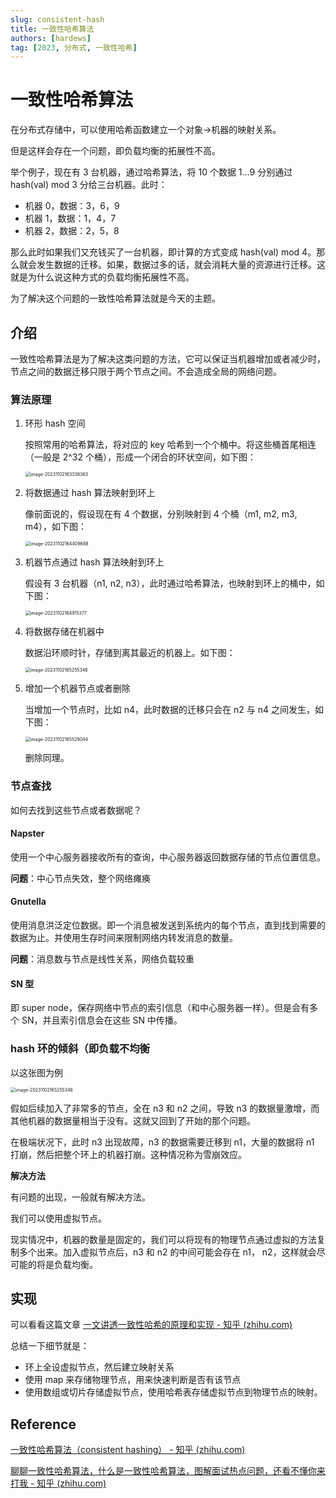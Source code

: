 ```yaml
---
slug: consistent-hash
title: 一致性哈希算法
authors: [hardews]
tag: [2023, 分布式, 一致性哈希]
---
```




# 一致性哈希算法

在分布式存储中，可以使用哈希函数建立一个对象->机器的映射关系。

但是这样会存在一个问题，即负载均衡的拓展性不高。

举个例子，现在有 3 台机器，通过哈希算法，将 10 个数据 1...9 分别通过 hash(val) mod 3 分给三台机器。此时：

- 机器 0，数据：3，6，9
- 机器 1，数据：1，4，7
- 机器 2，数据：2，5，8

那么此时如果我们又充钱买了一台机器，即计算的方式变成 hash(val) mod 4。那么就会发生数据的迁移。如果，数据过多的话，就会消耗大量的资源进行迁移。这就是为什么说这种方式的负载均衡拓展性不高。

为了解决这个问题的一致性哈希算法就是今天的主题。

<!--truncate-->

## 介绍

一致性哈希算法是为了解决这类问题的方法，它可以保证当机器增加或者减少时，节点之间的数据迁移只限于两个节点之间。不会造成全局的网络问题。

### 算法原理

1. 环形 hash 空间

   按照常用的哈希算法，将对应的 key 哈希到一个个桶中。将这些桶首尾相连（一般是 2^32 个桶），形成一个闭合的环状空间，如下图：

   <img src="../img/一致性哈希-hash 环.png" alt="image-20231102163338363" style="zoom:50%;" />

2. 将数据通过 hash 算法映射到环上

   像前面说的，假设现在有 4 个数据，分别映射到 4 个桶（m1, m2, m3, m4），如下图：

   <img src="../img/一致性哈希-数据映射.png" alt="image-20231102164409688" style="zoom:50%;" />

3. 机器节点通过 hash 算法映射到环上

   假设有 3 台机器（n1, n2, n3），此时通过哈希算法，也映射到环上的桶中，如下图：

   <img src="../img/image-20231102164915377.png" alt="image-20231102164915377" style="zoom:50%;" />

4. 将数据存储在机器中

   数据沿环顺时针，存储到离其最近的机器上。如下图：

   <img src="../img/image-20231102165255346.png" alt="image-20231102165255346" style="zoom:50%;" />

5. 增加一个机器节点或者删除

   当增加一个节点时，比如 n4，此时数据的迁移只会在 n2 与 n4 之间发生，如下图：

   <img src="../img/image-20231102165529044.png" alt="image-20231102165529044" style="zoom:50%;" />

   删除同理。

### 节点查找

如何去找到这些节点或者数据呢？

#### Napster

使用一个中心服务器接收所有的查询，中心服务器返回数据存储的节点位置信息。

**问题**：中心节点失效，整个网络瘫痪

#### Gnutella

使用消息洪泛定位数据。即一个消息被发送到系统内的每个节点，直到找到需要的数据为止。并使用生存时间来限制网络内转发消息的数量。

**问题**：消息数与节点是线性关系，网络负载较重

#### SN 型

即 super node，保存网络中节点的索引信息（和中心服务器一样）。但是会有多个 SN，并且索引信息会在这些 SN 中传播。

### hash 环的倾斜（即负载不均衡

以这张图为例

<img src="../img/image-20231102165255346.png" alt="image-20231102165255346" style="zoom:50%;" />

假如后续加入了非常多的节点，全在 n3 和 n2 之间，导致 n3 的数据量激增，而其他机器的数据量相当于没有。这就又回到了开始的那个问题。

在极端状况下，此时 n3 出现故障，n3 的数据需要迁移到 n1，大量的数据将 n1 打崩，然后把整个环上的机器打崩。这种情况称为雪崩效应。

**解决方法**

有问题的出现，一般就有解决方法。

我们可以使用虚拟节点。

现实情况中，机器的数量是固定的，我们可以将现有的物理节点通过虚拟的方法复制多个出来。加入虚拟节点后，n3 和 n2 的中间可能会存在 n1， n2，这样就会尽可能的将是负载均衡。

## 实现

可以看看这篇文章 [一文讲透一致性哈希的原理和实现 - 知乎 (zhihu.com)](https://zhuanlan.zhihu.com/p/439268771)

总结一下细节就是：

- 环上全设虚拟节点，然后建立映射关系
- 使用 map 来存储物理节点，用来快速判断是否有该节点
- 使用数组或切片存储虚拟节点，使用哈希表存储虚拟节点到物理节点的映射。

## Reference

[一致性哈希算法（consistent hashing） - 知乎 (zhihu.com)](https://zhuanlan.zhihu.com/p/129049724)

[聊聊一致性哈希算法，什么是一致性哈希算法，图解面试热点问题，还看不懂你来打我 - 知乎 (zhihu.com)](https://zhuanlan.zhihu.com/p/166126098)

